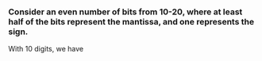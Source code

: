 ### Consider an even number of bits from 10-20, where at least half of the bits represent the mantissa, and one represents the sign.

With 10 digits, we have 